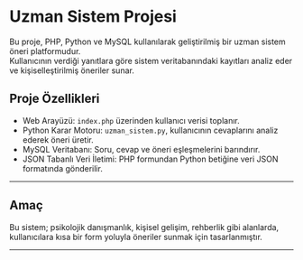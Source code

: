# Uzman Sistem Projesi

Bu proje, PHP, Python ve MySQL kullanılarak geliştirilmiş bir uzman sistem öneri platformudur.  
Kullanıcının verdiği yanıtlara göre sistem veritabanındaki kayıtları analiz eder ve kişiselleştirilmiş öneriler sunar.

## Proje Özellikleri

- Web Arayüzü: `index.php` üzerinden kullanıcı verisi toplanır.  
- Python Karar Motoru: `uzman_sistem.py`, kullanıcının cevaplarını analiz ederek öneri üretir.  
- MySQL Veritabanı: Soru, cevap ve öneri eşleşmelerini barındırır.  
- JSON Tabanlı Veri İletimi: PHP formundan Python betiğine veri JSON formatında gönderilir.

---

## Amaç

Bu sistem; psikolojik danışmanlık, kişisel gelişim, rehberlik gibi alanlarda, kullanıcılara kısa bir form yoluyla öneriler sunmak için tasarlanmıştır.

---
